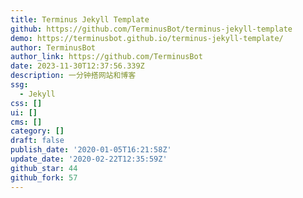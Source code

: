 ```yaml
---
title: Terminus Jekyll Template
github: https://github.com/TerminusBot/terminus-jekyll-template
demo: https://terminusbot.github.io/terminus-jekyll-template/
author: TerminusBot
author_link: https://github.com/TerminusBot
date: 2023-11-30T12:37:56.339Z
description: 一分钟搭网站和博客
ssg:
  - Jekyll
css: []
ui: []
cms: []
category: []
draft: false
publish_date: '2020-01-05T16:21:58Z'
update_date: '2020-02-22T12:35:59Z'
github_star: 44
github_fork: 57
---
```

